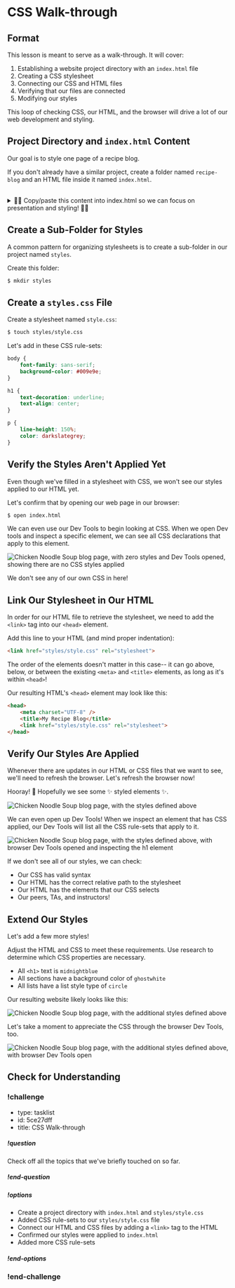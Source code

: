 # CSS Walk-through

## Format

This lesson is meant to serve as a walk-through. It will cover:

1. Establishing a website project directory with an `index.html` file
1. Creating a CSS stylesheet
1. Connecting our CSS and HTML files
1. Verifying that our files are connected
1. Modifying our styles

This loop of checking CSS, our HTML, and the browser will drive a lot of our web development and styling.

## Project Directory and `index.html` Content

Our goal is to style one page of a recipe blog.

If you don't already have a similar project, create a folder named `recipe-blog` and an HTML file inside it named `index.html`.

<br/>

<details style="max-width: 700px; margin: auto;">

<summary>
    🥣✨ Copy/paste this content into index.html so we can focus on presentation and styling! 🥣✨
</summary>


```html
<!DOCTYPE html>
<html>

<head>
    <meta charset="UTF-8" />
    <title>My Recipe Blog</title>
</head>

<body>
    <section>
        <h1>Chicken Noodle Soup</h1>
        <p>
            Chicken soup is a soup made from chicken, simmered in water, usually with various other ingredients. The classic chicken soup consists of a clear chicken broth, often with pieces of chicken or vegetables; common additions are pasta, noodles, dumplings, or grains such as rice and barley. Chicken soup has acquired the reputation of a folk remedy for colds and influenza, and in many countries is considered a comfort food.
        </p>
    </section>
    <section>
        <h2>Ingredients</h2>

        <ul>
            <li>4 cups chicken stock, homemade or store-bought 3/4 cup diced onion</li>
            <li>3/4 cup dice celery</li>
            <li>1 tablespoon minced garlic</li>
            <li>2 ounces dried egg noodles, cooked to al dente</li>
            <li>1/2 teaspoon finely chopped fresh tarragon leaves</li>
            <li>2 teaspoons finely chopped fresh parsley leaves</li>
            <li>Lemon halves, for serving</li>
        </ul>
    </section>
    <section>
        <h2>Directions</h2>

        <ol>
            <li>Bring stock to boil for 2 minutes in a large, non-reactive stockpot with lid on, over high heat</li>
            <li>Add onion, celery, and garlic</li>
            <li>Lower heat and simmer for 2 minutes</li>
            <li>Add noodles and cook 5 more minutes</li>
            <li>Remove from heat and add herbs and salt and pepper, to taste</li>
            <li>Serve with lemon halves and add squeeze of lemon juice if desired.</li>
        </ol>
    </section>
</body>

</html>
```

</details>

## Create a Sub-Folder for Styles

A common pattern for organizing stylesheets is to create a sub-folder in our project named `styles`.

Create this folder:

```bash
$ mkdir styles
```

## Create a `styles.css` File

Create a stylesheet named `style.css`:

```bash
$ touch styles/style.css
```

Let's add in these CSS rule-sets:

```css
body {
    font-family: sans-serif;
    background-color: #009e9e;
}

h1 {
    text-decoration: underline;
    text-align: center;
}

p {
    line-height: 150%;
    color: darkslategrey;
}
```

## Verify the Styles Aren't Applied Yet

Even though we've filled in a stylesheet with CSS, we won't see our styles applied to our HTML yet.

Let's confirm that by opening our web page in our browser:

```bash
$ open index.html
```

We can even use our Dev Tools to begin looking at CSS. When we open Dev tools and inspect a specific element, we can see all CSS declarations that apply to this element.

![Chicken Noodle Soup blog page, with zero styles and Dev Tools opened, showing there are no CSS styles applied](../assets/styles-and-presentation_css-walkthrough_unstyled-and-dev-tools.png)

We don't see any of our own CSS in here!

## Link Our Stylesheet in Our HTML

In order for our HTML file to retrieve the stylesheet, we need to add the `<link>` tag into our `<head>` element.

Add this line to your HTML (and mind proper indentation):

```html
<link href="styles/style.css" rel="stylesheet">
```

The order of the elements doesn't matter in this case-- it can go above, below, or between the existing `<meta>` and `<title>` elements, as long as it's within `<head>`!

Our resulting HTML's `<head>` element may look like this:

```html
<head>
    <meta charset="UTF-8" />
    <title>My Recipe Blog</title>
    <link href="styles/style.css" rel="stylesheet">
</head>
```

## Verify Our Styles Are Applied

Whenever there are updates in our HTML or CSS files that we want to see, we'll need to refresh the browser. Let's refresh the browser now!

Hooray! 🎉 Hopefully we see some ✨ styled elements ✨.

![Chicken Noodle Soup blog page, with the styles defined above](../assets/styles-and-presentation_css-walk-through_initial.png)

We can even open up Dev Tools! When we inspect an element that has CSS applied, our Dev Tools will list all the CSS rule-sets that apply to it.

![Chicken Noodle Soup blog page, with the styles defined above, with browser Dev Tools opened and inspecting the h1 element](../assets/styles-and-presentation_css-walk-through_initial-dev-tools.png)

If we don't see all of our styles, we can check:

- Our CSS has valid syntax
- Our HTML has the correct relative path to the stylesheet
- Our HTML has the elements that our CSS selects
- Our peers, TAs, and instructors!

## Extend Our Styles

Let's add a few more styles! 

Adjust the HTML and CSS to meet these requirements. Use research to determine which CSS properties are necessary.

- All `<h1>` text is `midnightblue`
- All sections have a background color of `ghostwhite`
- All lists have a list style type of `circle`

Our resulting website likely looks like this:

![Chicken Noodle Soup blog page, with the additional styles defined above](../assets/styles-and-presentation_css-walk-through_final.png)

Let's take a moment to appreciate the CSS through the browser Dev Tools, too.

![Chicken Noodle Soup blog page, with the additional styles defined above, with browser Dev Tools open](../assets/styles-and-presentation_css-walk-through_final-dev-tools.png)

## Check for Understanding

<!-- Question 1 -->
<!-- prettier-ignore-start -->
### !challenge
* type: tasklist
* id: 5ce27dff
* title: CSS Walk-through
##### !question

Check off all the topics that we've briefly touched on so far.

##### !end-question
##### !options

* Create a project directory with `index.html` and `styles/style.css`
* Added CSS rule-sets to our `styles/style.css` file
* Connect our HTML and CSS files by adding a `<link>` tag to the HTML
* Confirmed our styles were applied to `index.html`
* Added more CSS rule-sets

##### !end-options
### !end-challenge
<!-- prettier-ignore-end -->
